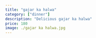 ```yaml
---
title: "gajar ka halwa"
category: ["dinner"]
description: "Delicious gajar ka halwa"
price: 180
image: ./gajar ka halwa.jpg
---
```

